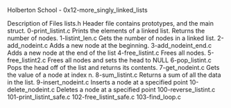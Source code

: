 Holberton School - 0x12-more_singly_linked_lists

Description of Files
lists.h
Header file contains prototypes, and the main struct.
0-print_listint.c
Prints the elements of a linked list. Returns the number of nodes.
1-listint_len.c
Gets the number of nodes in a linked list.
2-add_nodeint.c
Adds a new node at the beginning.
3-add_nodeint_end.c
Adds a new node at the end of the list
4-free_listint.c
Frees all nodes.
5-free_listint2.c
Frees all nodes and sets the head to NULL
6-pop_listint.c
Pops the head off of the list and returns its contents.
7-get_nodeint.c
Gets the value of a node at index n.
8-sum_listint.c
Returns a sum of all the data in the list.
9-insert_nodeint.c
Inserts a node at a specified point
10-delete_nodeint.c
Deletes a node at a specified point
100-reverse_listint.c
101-print_listint_safe.c
102-free_listint_safe.c
103-find_loop.c
